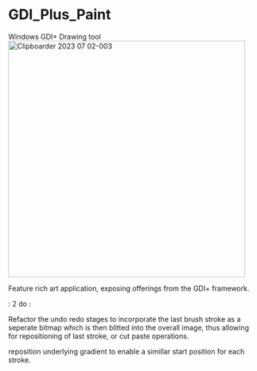 # GDI_Plus_Paint
Windows GDI+ Drawing tool
<img width="476" alt="Clipboarder 2023 07 02-003" src="https://github.com/wolfman616/GDI_Plus_Paint/assets/62726599/a6c397a0-9569-41f4-ac81-52a5a941a61b">
</br>

Feature rich art application, exposing offerings from the GDI+ framework.

: 2 do :

Refactor the undo redo stages to incorporate the last brush stroke as a seperate bitmap which is then blitted into the overall image, thus allowing for repositioning of last stroke, or cut paste operations.

reposition underlying gradient to enable a simillar start position for each stroke.
